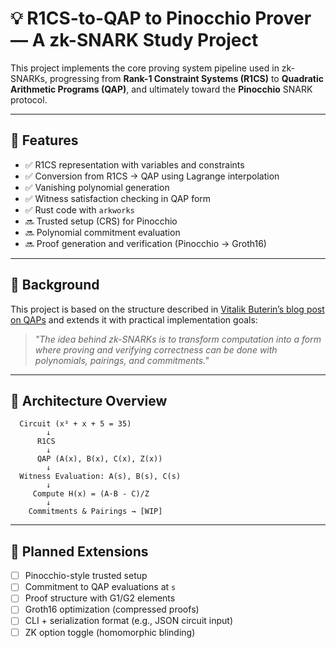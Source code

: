 # 💡 R1CS-to-QAP to Pinocchio Prover — A zk-SNARK Study Project

This project implements the core proving system pipeline used in zk-SNARKs, progressing from **Rank-1 Constraint Systems (R1CS)** to **Quadratic Arithmetic Programs (QAP)**, and ultimately toward the **Pinocchio** SNARK protocol.

---

## 🚀 Features

- ✅ R1CS representation with variables and constraints
- ✅ Conversion from R1CS → QAP using Lagrange interpolation
- ✅ Vanishing polynomial generation
- ✅ Witness satisfaction checking in QAP form
- ✅ Rust code with `arkworks`
- 🔜 Trusted setup (CRS) for Pinocchio
- 🔜 Polynomial commitment evaluation
- 🔜 Proof generation and verification (Pinocchio → Groth16)

---

## 🔬 Background

This project is based on the structure described in [Vitalik Buterin’s blog post on QAPs](https://medium.com/@VitalikButerin/quadratic-arithmetic-programs-from-zero-to-hero-f6d558cea649) and extends it with practical implementation goals:

> _"The idea behind zk-SNARKs is to transform computation into a form where proving and verifying correctness can be done with polynomials, pairings, and commitments."_

---

## 📐 Architecture Overview

```
  Circuit (x³ + x + 5 = 35)
        ↓
      R1CS
        ↓
      QAP (A(x), B(x), C(x), Z(x))
        ↓
  Witness Evaluation: A(s), B(s), C(s)
        ↓
     Compute H(x) = (A·B - C)/Z
        ↓
    Commitments & Pairings → [WIP]
```

---

## 🧱 Planned Extensions

- [ ] Pinocchio-style trusted setup
- [ ] Commitment to QAP evaluations at `s`
- [ ] Proof structure with G1/G2 elements
- [ ] Groth16 optimization (compressed proofs)
- [ ] CLI + serialization format (e.g., JSON circuit input)
- [ ] ZK option toggle (homomorphic blinding)
